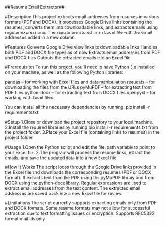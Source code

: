 ##Resume Email Extractor##

#Description
This project extracts email addresses from resumes in various formats (PDF and DOCX). It processes Google Drive links containing the resumes, converts them into downloadable links, and extracts emails using regular expressions. The results are stored in an Excel file with the email addresses added in a new column.

#Features
Converts Google Drive view links to downloadable links
Handles both PDF and DOCX file types as of now
Extracts email addresses from PDF and DOCX files
Outputs the extracted emails into an Excel file

#Prerequisites
To run this project, you'll need to have Python 3.x installed on your machine, as well as the following Python libraries:

pandas – for working with Excel files and data manipulation
requests – for downloading the files from the URLs
pyMuPDF – for extracting text from PDF files
python-docx – for extracting text from DOCX files
openpyxl – for working with Excel files

You can install all the necessary dependencies by running:
pip install -r requirements.txt

#Setup
1.Clone or download the project repository to your local machine.
2.Install the required libraries by running pip install -r requirements.txt from the project folder.
3.Place your Excel file (containing links to resumes) in the project folder.

#Usage
1.Open the Python script and edit the file_path variable to point to your Excel file.
2.The program will process the resume links, extract the emails, and save the updated data into a new Excel file.

#How It Works
The script loops through the Google Drive links provided in the Excel file and downloads the corresponding resumes (PDF or DOCX format).
It extracts text from the PDF using the pyMuPDF library and from DOCX using the python-docx library.
Regular expressions are used to extract email addresses from the text content.
The extracted email addresses are saved back into a new Excel file for review.

#Limitations
The script currently supports extracting emails only from PDF and DOCX formats.
Some resume formats may not allow for successful extraction due to text formatting issues or encryption.
Supports RFC5322 format mail ids only

